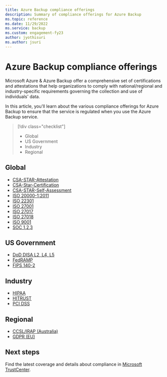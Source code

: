 ```yaml
---
title: Azure Backup compliance offerings 
description: Summary of compliance offerings for Azure Backup
ms.topic: reference
ms.date: 11/29/2022
ms.service: backup
ms.custom: engagement-fy23
author: jyothisuri
ms.author: jsuri
---
```


# Azure Backup compliance offerings

Microsoft Azure & Azure Backup offer a comprehensive set of certifications and attestations that help organizations to comply with national/regional and industry-specific requirements governing the collection and use of individuals' data.

In this article, you'll learn about the various compliance offerings for Azure Backup to ensure that the service is regulated when you use the Azure Backup service.

> [!div class="checklist"]
> - Global
> - US Government
> - Industry
> - Regional

## Global

* [CSA-STAR-Attestation](/microsoft-365/compliance/offering-csa-star-attestation)
* [CSA-Star-Certification](/microsoft-365/compliance/offering-csa-star-certification)
* [CSA-STAR-Self-Assessment](/microsoft-365/compliance/offering-csa-star-self-assessment)
* [ISO 20000-1:2011](/microsoft-365/compliance/offering-iso-20000-1-2011)
* [ISO 22301](/compliance/regulatory/offering-iso-22301)
* [ISO 27001](/microsoft-365/compliance/offering-iso-27017)
* [ISO 27017](/microsoft-365/compliance/offering-iso-27017)
* [ISO 27018](/microsoft-365/compliance/offering-iso-27018)
* [ISO 9001](/microsoft-365/compliance/offering-iso-9001)
* [SOC 1,2,3](/microsoft-365/compliance/offering-soc)

## US Government

* [DoD DISA L2, L4, L5](/microsoft-365/compliance/offering-dod-disa-l2-l4-l5)
* [FedRAMP](/microsoft-365/compliance/offering-fedramp)
* [FIPS 140-2](/microsoft-365/compliance/offering-fips-140-2)

## Industry

* [HIPAA](/compliance/regulatory/offering-hipaa-hitech)
* [HITRUST](/microsoft-365/compliance/offering-hitrust)
* [PCI DSS](/microsoft-365/compliance/offering-pci-dss)

## Regional

* [CCSL/IRAP (Australia)](/microsoft-365/compliance/offering-ccsl-irap-australia)
* [GDPR (EU)](https://www.microsoft.com/trustcenter/privacy/gdpr)

## Next steps

Find the latest coverage and details about compliance in [Microsoft TrustCenter](https://www.microsoft.com/TrustCenter/Compliance/default.aspx).
